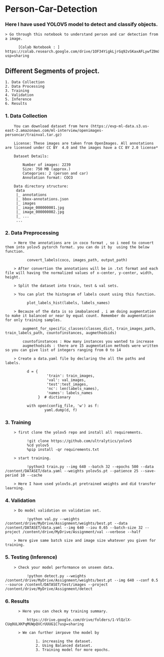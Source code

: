 # Person-Car-Detection

### Here I have used YOLOV5 model to detect and classify objects.

    > Go through this notebook to understand person and car detection from a image.
    
          [Colab Notebook : ]  https://colab.research.google.com/drive/1OF34YigkLjrGq92vSKaxAFLywfZ0mXpx?usp=sharing
    
## Different Segments of project.

    1. Data Collection
    2. Data Processing
    3. Training
    4. Validation
    5. Inference
    6. Results
    
 ### 1. Data Collection
 
        You can download dataset from here (https://evp-ml-data.s3.us-east-2.amazonaws.com/ml-interview/openimages-personcar/trainval.tar.gz)
        
        License: These images are taken from OpenImages. All annotations are licensed under CC BY  4.0 and the images have a CC BY 2.0 license*
        
        Dataset Details:   
        
            Number of images: 2239 
            Size: 750 MB (approx.) 
            Categories: 2 (person and car) 
            Annotation format: COCO 
            
        Data directory structure: 
         data 
         |_ annotations 
         |_ bbox-annotations.json 
         |_ images 
         |_ image_000000001.jpg 
         |_ image_000000002.jpg 
         |_ ... 
         ... 
         
 ### 2. Data Preprocessing
        > Here the annotations are in coco format , so i need to convert them into yolov5 pytorch format. you can do it by  using the below function.
        
              convert_labels(coco, images_path, output_path)
            
        > After convertion the annotations will be in .txt format and each file will having the normalized values of x-center, y-center, width, height.
        
        > Split the dataset into train, test & val sets.
        
        > You can plot the histogram of labels count using this function.
        
              plot_labels_hist(labels, labels_names)             
              
        > Becauze of the data is so imabalanced , i am doing augmentation to make it balanced or near by equal count. Remember do augmentation for only training samples.
        
            augment_for_specific_classes(classes_dict, train_images_path, train_labels_path, countofinstances, augmethodsids)
            
            countofinstances : How many instances you wanted to increase
            augmethodsids : there are 15 augmentation methods were written so you can give list of integers ranging from 0 to 14
            
        > Create a data.yaml file by declaring the all the paths and labels.
        
              d = {
                       'train': train_images,
                       'val': val_images,
                       'test':test_images,
                       'nc': len(labels_names),
                       'names': labels_names
                   }  # dictionary

              with open(config_file, 'w') as f:
                      yaml.dump(d, f)
            
### 3. Training

        > first clone the yolov5 repo and install all requirements.
        
              !git clone https://github.com/ultralytics/yolov5  
              %cd yolov5
              %pip install -qr requirements.txt
              
        > start training.
        
              !python3 train.py --img 640 --batch 32 --epochs 500 --data /content/DATASET/data.yaml --weights yolov5s.pt --patience 25 --save-period 10 --cache
              
        > Here I have used yolov5s.pt pretrained weights and did transfer learning.
        
### 4. Validation

        > Do model validation on validation set.
        
              !python val.py --weights /content/drive/MyDrive/Assignment/weights/best.pt --data /content/DATASET/data.yaml --img 640 --iou 0.65 --batch-size 32 --project /content/drive/MyDrive/Assignment/val --verbose --half
              
        > Here give same batch size and image size whatever you given for training.
         
### 5. Testing (Inference)

        > Check your model performance on unseen data.
        
              !python detect.py --weights /content/drive/MyDrive/Assignment/weights/best.pt --img 640 --conf 0.5 --source /content/DATASET/test/images --project /content/drive/MyDrive/Assignment/detect
              
### 6. Results 

          > Here you can check my training summary.
          
              https://drive.google.com/drive/folders/1-VlQzlX-CUq0ULXKPqMUWpQVCrUUUG1C?usp=sharing
              
          > We can further imrpove the model by 
          
                  1. increasing the dataset.
                  2. Using Balanced dataset.
                  3. Training model for more epochs.
        
        
